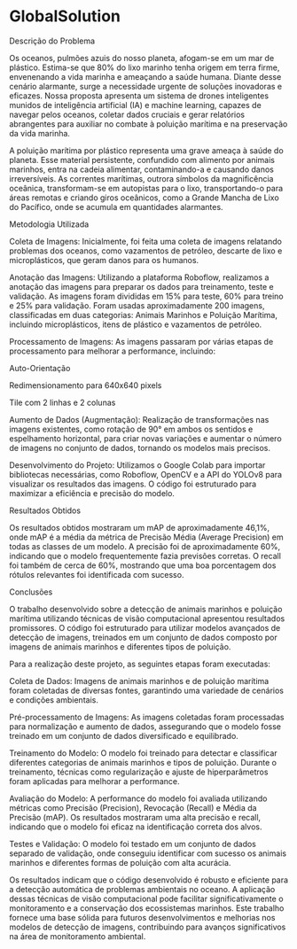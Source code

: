 # GlobalSolution

Descrição do Problema 

Os oceanos, pulmões azuis do nosso planeta, afogam-se em um mar de plástico. Estima-se que 80% do lixo marinho tenha origem em terra firme, envenenando a vida marinha e ameaçando a saúde humana. Diante desse cenário alarmante, surge a necessidade urgente de soluções inovadoras e eficazes. Nossa proposta apresenta um sistema de drones inteligentes munidos de inteligência artificial (IA) e machine learning, capazes de navegar pelos oceanos, coletar dados cruciais e gerar relatórios abrangentes para auxiliar no combate à poluição marítima e na preservação da vida marinha. 

A poluição marítima por plástico representa uma grave ameaça à saúde do planeta. Esse material persistente, confundido com alimento por animais marinhos, entra na cadeia alimentar, contaminando-a e causando danos irreversíveis. As correntes marítimas, outrora símbolos da magnificência oceânica, transformam-se em autopistas para o lixo, transportando-o para áreas remotas e criando giros oceânicos, como a Grande Mancha de Lixo do Pacífico, onde se acumula em quantidades alarmantes. 

Metodologia Utilizada 

Coleta de Imagens: Inicialmente, foi feita uma coleta de imagens relatando problemas dos oceanos, como vazamentos de petróleo, descarte de lixo e microplásticos, que geram danos para os humanos. 

Anotação das Imagens: Utilizando a plataforma Roboflow, realizamos a anotação das imagens para preparar os dados para treinamento, teste e validação. As imagens foram divididas em 15% para teste, 60% para treino e 25% para validação. Foram usadas aproximadamente 200 imagens, classificadas em duas categorias: Animais Marinhos e Poluição Marítima, incluindo microplásticos, itens de plástico e vazamentos de petróleo. 

Processamento de Imagens: As imagens passaram por várias etapas de processamento para melhorar a performance, incluindo: 

Auto-Orientação 

Redimensionamento para 640x640 pixels 

Tile com 2 linhas e 2 colunas 

Aumento de Dados (Augmentação): Realização de transformações nas imagens existentes, como rotação de 90° em ambos os sentidos e espelhamento horizontal, para criar novas variações e aumentar o número de imagens no conjunto de dados, tornando os modelos mais precisos. 

Desenvolvimento do Projeto: Utilizamos o Google Colab para importar bibliotecas necessárias, como Roboflow, OpenCV e a API do YOLOv8 para visualizar os resultados das imagens. O código foi estruturado para maximizar a eficiência e precisão do modelo. 

Resultados Obtidos 

Os resultados obtidos mostraram um mAP de aproximadamente 46,1%, onde mAP é a média da métrica de Precisão Média (Average Precision) em todas as classes de um modelo. A precisão foi de aproximadamente 60%, indicando que o modelo frequentemente fazia previsões corretas. O recall foi também de cerca de 60%, mostrando que uma boa porcentagem dos rótulos relevantes foi identificada com sucesso. 

Conclusões 

O trabalho desenvolvido sobre a detecção de animais marinhos e poluição marítima utilizando técnicas de visão computacional apresentou resultados promissores. O código foi estruturado para utilizar modelos avançados de detecção de imagens, treinados em um conjunto de dados composto por imagens de animais marinhos e diferentes tipos de poluição. 

Para a realização deste projeto, as seguintes etapas foram executadas: 

Coleta de Dados: Imagens de animais marinhos e de poluição marítima foram coletadas de diversas fontes, garantindo uma variedade de cenários e condições ambientais. 

Pré-processamento de Imagens: As imagens coletadas foram processadas para normalização e aumento de dados, assegurando que o modelo fosse treinado em um conjunto de dados diversificado e equilibrado. 

Treinamento do Modelo: O modelo foi treinado para detectar e classificar diferentes categorias de animais marinhos e tipos de poluição. Durante o treinamento, técnicas como regularização e ajuste de hiperparâmetros foram aplicadas para melhorar a performance. 

Avaliação do Modelo: A performance do modelo foi avaliada utilizando métricas como Precisão (Precision), Revocação (Recall) e Média da Precisão (mAP). Os resultados mostraram uma alta precisão e recall, indicando que o modelo foi eficaz na identificação correta dos alvos. 

Testes e Validação: O modelo foi testado em um conjunto de dados separado de validação, onde conseguiu identificar com sucesso os animais marinhos e diferentes formas de poluição com alta acurácia. 

Os resultados indicam que o código desenvolvido é robusto e eficiente para a detecção automática de problemas ambientais no oceano. A aplicação dessas técnicas de visão computacional pode facilitar significativamente o monitoramento e a conservação dos ecossistemas marinhos. Este trabalho fornece uma base sólida para futuros desenvolvimentos e melhorias nos modelos de detecção de imagens, contribuindo para avanços significativos na área de monitoramento ambiental. 

 
